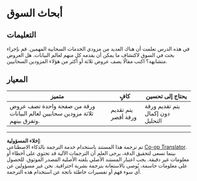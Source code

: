 <!--
CO_OP_TRANSLATOR_METADATA:
{
  "original_hash": "96f3696153d9ed54b19a1bb65438c104",
  "translation_date": "2025-08-27T09:38:43+00:00",
  "source_file": "5-Data-Science-In-Cloud/17-Introduction/assignment.md",
  "language_code": "ar"
}
-->
# أبحاث السوق

## التعليمات

في هذه الدرس تعلمت أن هناك العديد من مزودي الخدمات السحابية المهمين. قم بإجراء بحث في السوق لاكتشاف ما يمكن أن يقدمه كل منهم لعالم البيانات. هل العروض متشابهة؟ اكتب مقالًا يصف عروض ثلاثة أو أكثر من هؤلاء المزودين السحابيين.

## المعيار

متميز | كافٍ | يحتاج إلى تحسين
--- | --- | --- |
ورقة من صفحة واحدة تصف عروض ثلاثة مزودين سحابيين لعالم البيانات وتفرق بينهم. | يتم تقديم ورقة أقصر | يتم تقديم ورقة دون إكمال التحليل

---

**إخلاء المسؤولية**:  
تم ترجمة هذا المستند باستخدام خدمة الترجمة بالذكاء الاصطناعي [Co-op Translator](https://github.com/Azure/co-op-translator). بينما نسعى لتحقيق الدقة، يرجى العلم أن الترجمات الآلية قد تحتوي على أخطاء أو معلومات غير دقيقة. يجب اعتبار المستند الأصلي بلغته الأصلية المصدر الموثوق. للحصول على معلومات حاسمة، يُوصى بالاستعانة بترجمة بشرية احترافية. نحن غير مسؤولين عن أي سوء فهم أو تفسيرات خاطئة ناتجة عن استخدام هذه الترجمة.